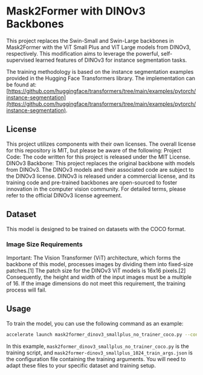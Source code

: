 # Mask2Former with DINOv3 Backbones

This project replaces the Swin-Small and Swin-Large backbones in Mask2Former with the ViT Small Plus and ViT Large models from DINOv3, respectively. This modification aims to leverage the powerful, self-supervised learned features of DINOv3 for instance segmentation tasks.

The training methodology is based on the instance segmentation examples provided in the Hugging Face Transformers library. The implementation can be found at: [https://github.com/huggingface/transformers/tree/main/examples/pytorch/instance-segmentation](https://github.com/huggingface/transformers/tree/main/examples/pytorch/instance-segmentation).

## License

This project utilizes components with their own licenses. The overall license for this repository is MIT, but please be aware of the following:
Project Code: The code written for this project is released under the MIT License.
DINOv3 Backbone: This project replaces the original backbone with models from DINOv3. The DINOv3 models and their associated code are subject to the DINOv3 license. DINOv3 is released under a commercial license, and its training code and pre-trained backbones are open-sourced to foster innovation in the computer vision community. For detailed terms, please refer to the official DINOv3 license agreement.

## Dataset

This model is designed to be trained on datasets with the COCO format.
### Image Size Requirements
Important: The Vision Transformer (ViT) architecture, which forms the backbone of this model, processes images by dividing them into fixed-size patches.[1] The patch size for the DINOv3 ViT models is 16x16 pixels.[2] Consequently, the height and width of the input images must be a multiple of 16. If the image dimensions do not meet this requirement, the training process will fail.

## Usage

To train the model, you can use the following command as an example:

```bash
accelerate launch mask2former_dinov3_smallplus_no_trainer_coco.py --config mask2former-dinov3_smallplus_1024_train_args.json
```

In this example, `mask2former_dinov3_smallplus_no_trainer_coco.py` is the training script, and `mask2former-dinov3_smallplus_1024_train_args.json` is the configuration file containing the training arguments. You will need to adapt these files to your specific dataset and training setup.
